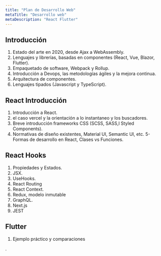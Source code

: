 ```yaml
---
title: "Plan de Desarrollo Web"
metaTitle: "Desarrollo web"
metaDescription: "React Flutter"
---
```


## Introducción
1. Estado del arte en 2020, desde Ajax a WebAssembly.
2. Lenguajes y librerías, basadas en componentes (React, Vue, Blazor, Flutter).
3. Empaquetado de software, Webpack y Rollup.
4. Introducción a Devops, las metodologías ágiles y la mejora continua.
5. Arquitectura de componentes.
6. Lenguajes tipados (Javascript y TypeScript).

## React Introducción
1. Introducción a React.
2. el caso vercel y la orientación a lo instantaneo y los buscadores.
3. Breve introducción frameworks CSS (SCSS, SASS,l Styled Components).
4. Normativas de diseño existentes, Material UI, Semantic UI, etc.
5- Formas de desarrollo en React, Clases vs Funciones.

## React Hooks
1. Propiedades y Estados.
2. JSX.
3. UseHooks.
4. React Routing
5. React Context.
6. Redux, modelo inmutable
7. GraphQL.
8. Next.js
9. JEST

## Flutter
1. Ejemplo práctico y comparaciones




.
